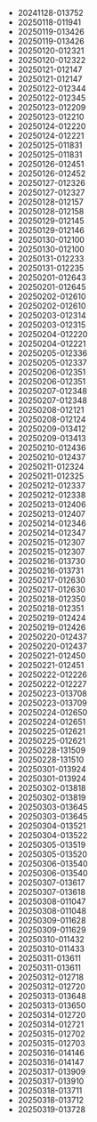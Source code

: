 * 20241128-013752
* 20250118-011941
* 20250119-013426
* 20250119-013426
* 20250120-012321
* 20250120-012322
* 20250121-012147
* 20250121-012147
* 20250122-012344
* 20250122-012345
* 20250123-012209
* 20250123-012210
* 20250124-012220
* 20250124-012221
* 20250125-011831
* 20250125-011831
* 20250126-012451
* 20250126-012452
* 20250127-012326
* 20250127-012327
* 20250128-012157
* 20250128-012158
* 20250129-012145
* 20250129-012146
* 20250130-012100
* 20250130-012100
* 20250131-012233
* 20250131-012235
* 20250201-012643
* 20250201-012645
* 20250202-012610
* 20250202-012610
* 20250203-012314
* 20250203-012315
* 20250204-012220
* 20250204-012221
* 20250205-012336
* 20250205-012337
* 20250206-012351
* 20250206-012351
* 20250207-012348
* 20250207-012348
* 20250208-012121
* 20250208-012124
* 20250209-013412
* 20250209-013413
* 20250210-012436
* 20250210-012437
* 20250211-012324
* 20250211-012325
* 20250212-012337
* 20250212-012338
* 20250213-012406
* 20250213-012407
* 20250214-012346
* 20250214-012347
* 20250215-012307
* 20250215-012307
* 20250216-013730
* 20250216-013731
* 20250217-012630
* 20250217-012630
* 20250218-012350
* 20250218-012351
* 20250219-012424
* 20250219-012426
* 20250220-012437
* 20250220-012437
* 20250221-012450
* 20250221-012451
* 20250222-012226
* 20250222-012227
* 20250223-013708
* 20250223-013709
* 20250224-012650
* 20250224-012651
* 20250225-012621
* 20250225-012621
* 20250228-131509
* 20250228-131510
* 20250301-013924
* 20250301-013924
* 20250302-013818
* 20250302-013819
* 20250303-013645
* 20250303-013645
* 20250304-013521
* 20250304-013522
* 20250305-013519
* 20250305-013520
* 20250306-013540
* 20250306-013540
* 20250307-013617
* 20250307-013618
* 20250308-011047
* 20250308-011048
* 20250309-011628
* 20250309-011629
* 20250310-011432
* 20250310-011433
* 20250311-013611
* 20250311-013611
* 20250312-012718
* 20250312-012720
* 20250313-013648
* 20250313-013650
* 20250314-012720
* 20250314-012721
* 20250315-012702
* 20250315-012703
* 20250316-014146
* 20250316-014147
* 20250317-013909
* 20250317-013910
* 20250318-013711
* 20250318-013712
* 20250319-013728
